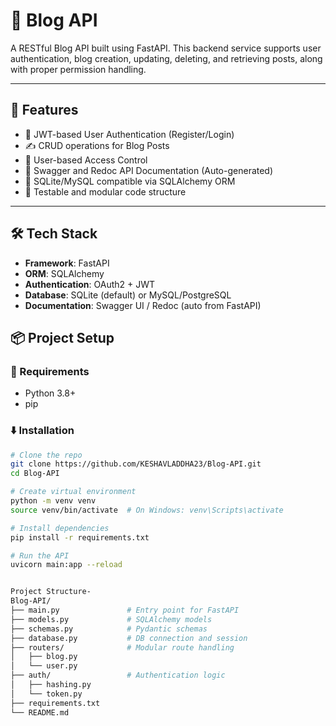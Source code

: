 # 📝 Blog API

A RESTful Blog API built using FastAPI. This backend service supports user authentication, blog creation, updating, deleting, and retrieving posts, along with proper permission handling.

---

## 🚀 Features

- 🔐 JWT-based User Authentication (Register/Login)
- ✍️ CRUD operations for Blog Posts
- 👥 User-based Access Control
- 📄 Swagger and Redoc API Documentation (Auto-generated)
- 💾 SQLite/MySQL compatible via SQLAlchemy ORM
- 🧪 Testable and modular code structure

---

## 🛠️ Tech Stack

- **Framework**: FastAPI
- **ORM**: SQLAlchemy
- **Authentication**: OAuth2 + JWT
- **Database**: SQLite (default) or MySQL/PostgreSQL
- **Documentation**: Swagger UI / Redoc (auto from FastAPI)

## 📦 Project Setup

### 🔧 Requirements

- Python 3.8+
- pip

### ⬇️ Installation

```bash
# Clone the repo
git clone https://github.com/KESHAVLADDHA23/Blog-API.git
cd Blog-API

# Create virtual environment
python -m venv venv
source venv/bin/activate  # On Windows: venv\Scripts\activate

# Install dependencies
pip install -r requirements.txt

# Run the API
uvicorn main:app --reload


Project Structure-
Blog-API/
├── main.py               # Entry point for FastAPI
├── models.py             # SQLAlchemy models
├── schemas.py            # Pydantic schemas
├── database.py           # DB connection and session
├── routers/              # Modular route handling
│   ├── blog.py
│   └── user.py
├── auth/                 # Authentication logic
│   ├── hashing.py
│   └── token.py
├── requirements.txt
└── README.md
